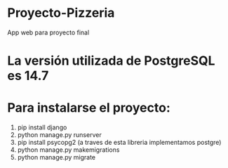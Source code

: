# Proyecto-Pizzeria
App web para proyecto final
# La versión utilizada de PostgreSQL es 14.7
# Para instalarse el proyecto:
1. pip install django
2. python manage.py runserver
3. pip install psycopg2 (a traves de esta libreria implementamos postgre)
4. python manage.py makemigrations
5. python manage.py migrate
